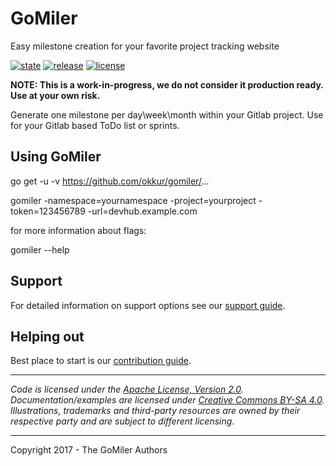 # GoMiler

Easy milestone creation for your favorite project tracking website

 [![state](https://img.shields.io/badge/state-unstable-blue.svg)]() 
 [![release](https://img.shields.io/github/release/okkur/gomiler.svg)](https://github.com/okkur/gomiler/releases) 
 [![license](https://img.shields.io/github/license/okkur/gomiler.svg)](LICENSE)

**NOTE: This is a work-in-progress, we do not consider it production ready. Use at your own risk.**

Generate one milestone per day\week\month within your Gitlab project.
Use for your Gitlab based ToDo list or sprints.

## Using GoMiler

go get -u -v https://github.com/okkur/gomiler/...

gomiler -namespace=yournamespace  -project=yourproject -token=123456789 -url=devhub.example.com

for more information about flags:
  
  gomiler --help


## Support
For detailed information on support options see our [support guide](/SUPPORT.md).

## Helping out
Best place to start is our [contribution guide](/CONTRIBUTING.md).

----

*Code is licensed under the [Apache License, Version 2.0](/LICENSE).*  
*Documentation/examples are licensed under [Creative Commons BY-SA 4.0](/docs/LICENSE).*  
*Illustrations, trademarks and third-party resources are owned by their respective party and are subject to different licensing.*

----

Copyright 2017 - The GoMiler Authors

